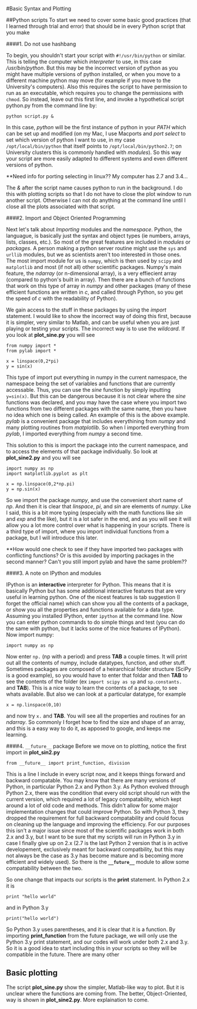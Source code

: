 #Basic Syntax and Plotting

##Python scripts
To start we need to cover some basic good practices (that I learned through trial and error) that should be in every Python script that you make

####1. Do not use hashbang

To begin, you shouldn't start your script with `#!/usr/bin/python` or similar. This is telling the computer which *interpreter* to use, in this case */usr/bin/python*. But this may be the incorrect version of python as you might have multiple versions of python installed, or when you move to a different machine python may move (for example if you move to the University's computers). Also this requires the script to have permission to run as an executable, which requires you to change the permissions with `chmod`. So instead, leave out this first line, and invoke a hypothetical script python.py from the command line by:
```
python script.py &
```
In this case, *python* will be the first instance of python in your *PATH* which can be set up and modified (on my Mac, I use Macports and *port select* to set which version of python I want to use, in my case `/opt/local/bin/python` that itself points to `/opt/local/bin/python2.7`; on University clusters this is commonly handled with *modules*). So this way your script are more easily adapted to different systems and even different versions of python.

**Need info for porting selecting in linux?? My computer has 2.7 and 3.4...

The *&* after the script name causes python to run in the background. I do this with plotting scripts so that I do not have to close the plot window to run another script. Otherwise I can not do anything at the command line until I close all the plots associated with that script.

####2. Import and Object Oriented Programming

Next let's talk about *Importing* modules and the *namespace*. Python, the languague, is basically just the syntax and object types (ie numbers, arrays, lists, classes, etc.). So most of the great features are included in *modules* or *packages*. A person making a python server routine might use the `sys` and `urllib` modules, but we as scientists aren't too interested in those ones. The most import module for us is `numpy`, which is then used by `scipy` and `matplotlib` and most (if not all) other scientific packages. Numpy's main feature, the *ndarray* (or n-dimensional array), is a very effiecient array (compared to python's built in array). Then there are a bunch of functions that work on this type of array in *numpy* and other packages (many of these efficient functions are written in *c*, and called through Python, so you get the speed of *c* with the readability of Python).

We gain access to the stuff in these packages by using the *import* statement. I would like to show the incorrect way of doing this first, because it is simpler, very similar to Matlab, and can be useful when you are just playing or testing your scripts. The incorrect way is to use the *wildcard*. If you look at **plot_sine.py** you will see
```
from numpy import *
from pylab import *

x = linspace(0,2*pi)
y = sin(x)
```
This type of import put everything in numpy in the current namespace, the namespace being the set of variables and functions that are currently accessable. Thus, you can use the *sine* function by simply inputting `y=sin(x)`. But this can be dangerous because it is not clear where the *sine* functions was declared, and you may have the case where you import two functions from two different packages with the same name, then you have no idea which one is being called. An example of this is the above example. *pylab* is a convenient package that includes everythining from *numpy* and many plotting routines from *matplotlib*. So when I imported everything from *pylab*, I imported everything from *numpy* a second time.

This solution to this is import the package into the current namespace, and to access the elements of that package individually. So look at **plot_sine2.py** and you will see
```
import numpy as np
import matplotlib.pyplot as plt

x = np.linspace(0,2*np.pi)
y = np.sin(x)
```
So we import the package *numpy*, and use the convenient short name of *np*. And then it is clear that *linspace*, *pi*, and *sin* are elements of *numpy*. Like I said, this is a bit more typing (especially with the math functions like *sin* and *exp* and the like), but it is a lot safer in the end, and as you will see it will allow you a lot more control over what is happening in your scripts. There is a third type of import, where you import individual functions from a package, but I will introduce this later.

**How would one check to see if they have imported two packages with conflicting functions? Or is this avoided by importing packages in the second manner? Can't you still import pylab and have the same problem??

####3. A note on IPython and modules

IPython is an **interactive** interpreter for Python. This means that it is basically Python but has some additional interactive features that are very useful in learning python. One of the nicest features is tab suggestion (I forget the official name) which can show you all the contents of a package, or show you all the properties and functions available for a data type. Assuming you installed IPython, enter `ipython` at the command line. Now you can enter python commands to do simple things and test (you can do the same with python, but it lacks some of the nice features of IPython). Now import numpy:
```
import numpy as np
```
Now enter `np.` (np with a period) and press **TAB** a couple times. It will print out all the contents of numpy, include datatypes, function, and other stuff. Sometimes packages are composed of a heirarchical folder structure (SciPy is a good example), so you would have to enter that foldar and then **TAB** to see the contents of the folder (ex `import scipy as sp` and `sp.constants.` and **TAB**). This is a nice way to learn the contents of a package, to see whats available. But also we can look at a particular datatype, for example
```
x = np.linspace(0,10)
```
and now try `x.` and **TAB**. You will see all the properties and routines for an *ndarray*. So commonly I forget how to find the size and shape of an array, and this is a easy way to do it, as apposed to google, and keeps me learning.

####4. `__future__` package
Before we move on to plotting, notice the first import in **plot_sin2.py**
```
from __future__ import print_function, division
```
This is a line I include in every script now, and it keeps things forward and backward compatable. You may know that there are many versions of Python, in particular Python 2.x and Python 3.y. As Python evolved through Python 2.x, there was the condition that every old script should run with the current version, which required a lot of legacy compatability, which kept around a lot of old code and methods. This didn't allow for some major implementation changes that could improve Python. So with Python 3, they dropped the requirement for full backward compatability and could focus on cleaning up the language and improving the efficiency. For our purposes this isn't a major issue since most of the scientific packages work in both 2.x and 3.y, but I want to be sure that my scripts will run in Python 3.y in case I finally give up on 2.x (2.7 is the last Python 2 version that is in active developement, exclusively meant for backward compatbility, but this may not always be the case as 3.y has become mature and is becoming more efficient and widely used). So there is the **`__future__`** module to allow some compatability between the two.

So one change that impacts our scripts is the **print** statement. In Python 2.x it is
```
print "hello world"
```
and in Python 3.y
```
print("hello world")
```
So Python 3.y uses parentheses, and it is clear that it is a function. By importing **print_function** from the future package, we will only use the Python 3.y print statement, and our codes will work under both 2.x and 3.y. So it is a good idea to start including this in your scripts so they will be compatible in the future. There are many other


## Basic plotting

The script **plot_sine.py** show the simpler, Matlab-like way to plot. But it is unclear where the functions are coming from. The better, Object-Oriented, way is shown in **plot_sine2.py**. More explaination to come.
